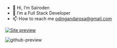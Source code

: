 - 👋 Hi, I’m Sairoden
- 👀 I’m a Full Stack Developer
- 📫 How to reach me odingandarosa@gmail.com

[![Site preview]([/public/site-preview.png](https://github.com/Sairoden/Sairoden/assets/72735313/76b9daa4-d3bd-49d2-bfe5-b5a20d4faa89))]([https://hamishw.com](https://sairoden-portfolio.pages.dev/)https://sairoden-portfolio.pages.dev/)

![github-preview](https://github.com/Sairoden/Sairoden/assets/72735313/465464b6-f191-4f2b-835e-a35a3575c11f)
